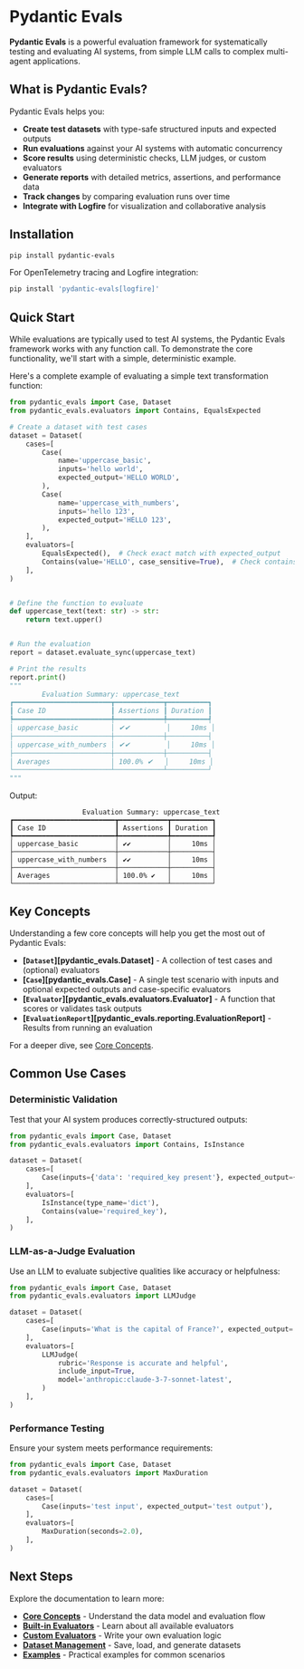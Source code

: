 # Pydantic Evals

**Pydantic Evals** is a powerful evaluation framework for systematically testing and evaluating AI systems, from simple LLM calls to complex multi-agent applications.

## What is Pydantic Evals?

Pydantic Evals helps you:

- **Create test datasets** with type-safe structured inputs and expected outputs
- **Run evaluations** against your AI systems with automatic concurrency
- **Score results** using deterministic checks, LLM judges, or custom evaluators
- **Generate reports** with detailed metrics, assertions, and performance data
- **Track changes** by comparing evaluation runs over time
- **Integrate with Logfire** for visualization and collaborative analysis

## Installation

```bash
pip install pydantic-evals
```

For OpenTelemetry tracing and Logfire integration:

```bash
pip install 'pydantic-evals[logfire]'
```

## Quick Start

While evaluations are typically used to test AI systems, the Pydantic Evals framework works with any function call. To demonstrate the core functionality, we'll start with a simple, deterministic example.

Here's a complete example of evaluating a simple text transformation function:

```python
from pydantic_evals import Case, Dataset
from pydantic_evals.evaluators import Contains, EqualsExpected

# Create a dataset with test cases
dataset = Dataset(
    cases=[
        Case(
            name='uppercase_basic',
            inputs='hello world',
            expected_output='HELLO WORLD',
        ),
        Case(
            name='uppercase_with_numbers',
            inputs='hello 123',
            expected_output='HELLO 123',
        ),
    ],
    evaluators=[
        EqualsExpected(),  # Check exact match with expected_output
        Contains(value='HELLO', case_sensitive=True),  # Check contains "HELLO"
    ],
)


# Define the function to evaluate
def uppercase_text(text: str) -> str:
    return text.upper()


# Run the evaluation
report = dataset.evaluate_sync(uppercase_text)

# Print the results
report.print()
"""
        Evaluation Summary: uppercase_text
┏━━━━━━━━━━━━━━━━━━━━━━━━┳━━━━━━━━━━━━┳━━━━━━━━━━┓
┃ Case ID                ┃ Assertions ┃ Duration ┃
┡━━━━━━━━━━━━━━━━━━━━━━━━╇━━━━━━━━━━━━╇━━━━━━━━━━┩
│ uppercase_basic        │ ✔✔         │     10ms │
├────────────────────────┼────────────┼──────────┤
│ uppercase_with_numbers │ ✔✔         │     10ms │
├────────────────────────┼────────────┼──────────┤
│ Averages               │ 100.0% ✔   │     10ms │
└────────────────────────┴────────────┴──────────┘
"""
```

Output:

```
                  Evaluation Summary: uppercase_text
┏━━━━━━━━━━━━━━━━━━━━━━━━━┳━━━━━━━━━━━━┳━━━━━━━━━━┓
┃ Case ID                 ┃ Assertions ┃ Duration ┃
┡━━━━━━━━━━━━━━━━━━━━━━━━━╇━━━━━━━━━━━━╇━━━━━━━━━━┩
│ uppercase_basic         │ ✔✔         │     10ms │
├─────────────────────────┼────────────┼──────────┤
│ uppercase_with_numbers  │ ✔✔         │     10ms │
├─────────────────────────┼────────────┼──────────┤
│ Averages                │ 100.0% ✔   │     10ms │
└─────────────────────────┴────────────┴──────────┘
```

## Key Concepts

Understanding a few core concepts will help you get the most out of Pydantic Evals:

- **[`Dataset`][pydantic_evals.Dataset]** - A collection of test cases and (optional) evaluators
- **[`Case`][pydantic_evals.Case]** - A single test scenario with inputs and optional expected outputs and case-specific evaluators
- **[`Evaluator`][pydantic_evals.evaluators.Evaluator]** - A function that scores or validates task outputs
- **[`EvaluationReport`][pydantic_evals.reporting.EvaluationReport]** - Results from running an evaluation

For a deeper dive, see [Core Concepts](core-concepts.md).

## Common Use Cases

### Deterministic Validation

Test that your AI system produces correctly-structured outputs:

```python
from pydantic_evals import Case, Dataset
from pydantic_evals.evaluators import Contains, IsInstance

dataset = Dataset(
    cases=[
        Case(inputs={'data': 'required_key present'}, expected_output={'result': 'success'}),
    ],
    evaluators=[
        IsInstance(type_name='dict'),
        Contains(value='required_key'),
    ],
)
```

### LLM-as-a-Judge Evaluation

Use an LLM to evaluate subjective qualities like accuracy or helpfulness:

```python
from pydantic_evals import Case, Dataset
from pydantic_evals.evaluators import LLMJudge

dataset = Dataset(
    cases=[
        Case(inputs='What is the capital of France?', expected_output='Paris'),
    ],
    evaluators=[
        LLMJudge(
            rubric='Response is accurate and helpful',
            include_input=True,
            model='anthropic:claude-3-7-sonnet-latest',
        )
    ],
)
```

### Performance Testing

Ensure your system meets performance requirements:

```python
from pydantic_evals import Case, Dataset
from pydantic_evals.evaluators import MaxDuration

dataset = Dataset(
    cases=[
        Case(inputs='test input', expected_output='test output'),
    ],
    evaluators=[
        MaxDuration(seconds=2.0),
    ],
)
```

## Next Steps

Explore the documentation to learn more:

- **[Core Concepts](core-concepts.md)** - Understand the data model and evaluation flow
- **[Built-in Evaluators](evaluators/built-in.md)** - Learn about all available evaluators
- **[Custom Evaluators](evaluators/custom.md)** - Write your own evaluation logic
- **[Dataset Management](how-to/dataset-management.md)** - Save, load, and generate datasets
- **[Examples](examples/simple-validation.md)** - Practical examples for common scenarios
